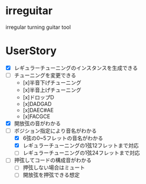# irreguitar
irregular turning guitar tool

# UserStory

- [x] レギュラーチューニングのインスタンスを生成できる
- [ ] チューニングを変更できる
    - [x]半音下げチューニング
    - [x]半音上げチューニング
    - [x]ドロップD
    - [x]DADGAD
    - [x]DAEC#AE
    - [x]FACGCE
- [x] 開放弦の音がわかる
- [ ] ポジション指定により音名がわかる
    - [x] 6弦の0~5フレットの音名がわかる
    - [x] レギュラーチューニングの1弦12フレットまで対応
    - [ ] レギュラーチューニングの1弦24フレットまで対応
- [ ] 押弦してコードの構成音がわかる
    - [ ] 押弦しない場合はミュート
    - [ ] 開放弦を押弦できる想定